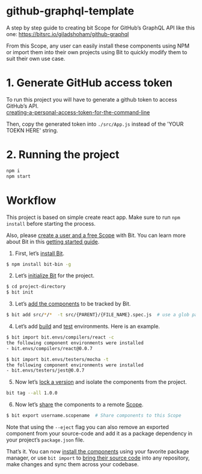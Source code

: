 # github-graphql-template

A step by step guide to creating bit Scope for GitHub’s GraphQL API like this one:
https://bitsrc.io/giladshoham/github-graphql

From this Scope, any user can easily install these components using NPM or import them into their own projects using Bit to quickly modify them to suit their own use case.


# 1. Generate GitHub access token

To run this project you will have to generate a github token to access GitHub’s API.  
[creating-a-personal-access-token-for-the-command-line](https://help.github.com/articles/creating-a-personal-access-token-for-the-command-line/)

Then, copy the generated token into `./src/App.js` instead of the 'YOUR TOEKN HERE' string.

# 2. Running the project

```bash
npm i
npm start
```

# Workflow

This project is based on simple create react app.
Make sure to run `npm install` before starting the process.

Also, please [create a user and a free Scope](https://bitsrc.io) with Bit.
You can learn more about Bit in this [getting started guide](https://docs.bitsrc.io/).

1. First, let’s [install Bit](https://docs.bitsrc.io/docs/installation.html).

```bash
$ npm install bit-bin -g
```

2. Let’s [initialize Bit](https://docs.bitsrc.io/docs/initializing-bit.html) for the project.

```bash
$ cd project-directory
$ bit init
```

3. Let’s [add the components](https://docs.bitsrc.io/docs/isolating-and-tracking-components.html) to be tracked by Bit.

```bash
$ bit add src/*/*  -t src/{PARENT}/{FILE_NAME}.spec.js  # use a glob pattern to track multiple components in the same path or a single path to track a single component.
```

4. Let’s add [build](https://docs.bitsrc.io/docs/building-components.html) and [test](https://docs.bitsrc.io/docs/testing-components.html) environments. Here is an example.

```bash
$ bit import bit.envs/compilers/react -c
the following component environments were installed
- bit.envs/compilers/react@0.0.7

$ bit import bit.envs/testers/mocha -t
the following component environments were installed
- bit.envs/testers/jest@0.0.7

``` 

5. Now let’s [lock a version](https://docs.bitsrc.io/docs/versioning-tracked-components.html) and isolate the components from the project.

```bash
bit tag --all 1.0.0
```

6. Now let’s [share](https://docs.bitsrc.io/docs/organizing-components-in-scopes.html) the components to a remote [Scope](https://bitsrc.io).

```bash
$ bit export username.scopename  # Share components to this Scope
```
Note that using the `--eject` flag you can also remove an exported component from your source-code and add it as a package dependency in your project’s `package.json` file.

That’s it. You can now [install the components](https://docs.bitsrc.io/docs/installing-components-using-package-managers.html) using your favorite package manager, or use `bit import` to [bring their source code](https://docs.bitsrc.io/docs/importing-components.html) into any repository, make changes and sync them across your codebase.


